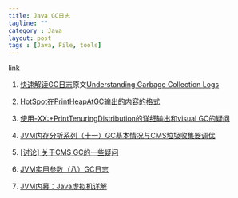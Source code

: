 ```yaml
---
title: Java GC日志
tagline: ""
category : Java
layout: post
tags : [Java, File, tools]
---
```


link
>
1. [快速解读GC日志](http://blog.csdn.net/renfufei/article/details/49230943)原文[Understanding Garbage Collection Logs](https://plumbr.eu/blog/garbage-collection/understanding-garbage-collection-logs)

2. [HotSpot在PrintHeapAtGC输出的内容的格式](http://kimnote.com/2013/01/hotspot%E5%9C%A8printheapatgc%E8%BE%93%E5%87%BA%E7%9A%84%E5%86%85%E5%AE%B9%E7%9A%84%E6%A0%BC%E5%BC%8F/)

3. [使用-XX:+PrintTenuringDistribution的详细输出和visual GC的疑问](http://hllvm.group.iteye.com/group/topic/38004)

4. [JVM内存分析系列（十一）GC基本情况与CMS垃圾收集器调优](http://phl.iteye.com/blog/2004211)

5. [[讨论] 关于CMS GC的一些疑问](http://hllvm.group.iteye.com/group/topic/41018)

6. [JVM实用参数（八）GC日志](http://ifeve.com/useful-jvm-flags-part-8-gc-logging/)

7. [JVM内幕：Java虚拟机详解](http://www.importnew.com/17770.html)
